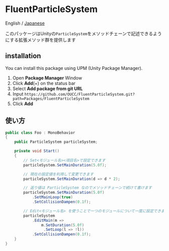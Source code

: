 # FluentParticleSystem

English / [Japanese](README_ja.md)

このパッケージはUnityの`ParticleSystem`をメソッドチェーンで記述できるようにする拡張メソッド群を提供します

## installation

You can install this package using UPM (Unity Package Manager).

1. Open **Package Manager** Window
2. Click **Add**(+) on the status bar
3. Select **Add package from git URL**
4. Input `https://github.com/OUCC/FluentParticleSystem.git?path=Packages/FluentParticleSystem`
5. Click **Add**


## 使い方

```csharp
public class Foo : MonoBehavior
{
    public ParticleSystem particleSystem;

    private void Start()
    {
        // Set<モジュール名><項目名>で設定できます
        particleSystem.SetMainDuration(5.0f);

        // 現在の設定値を利用して変更できます
        particleSystem.SetMainDuration(d => d * 2);

        // 返り値は ParticleSystem なのでメソッドチェーンで続けて書けます
        particleSystem.SetMainDuration(5.0f)
            .SetMainLoop(true)
            .SetCollisionDampen(0.1f);

        // Edit<モジュール名> を使うことで一つのモジュールについて一度に設定できます
        particleSystem
            .EditMain(m =>
                m.SetDuration(5.0f)
                 .SetLoop(l => !l))
            .SetCollisionDampen(0.1f);
    }
}
```
